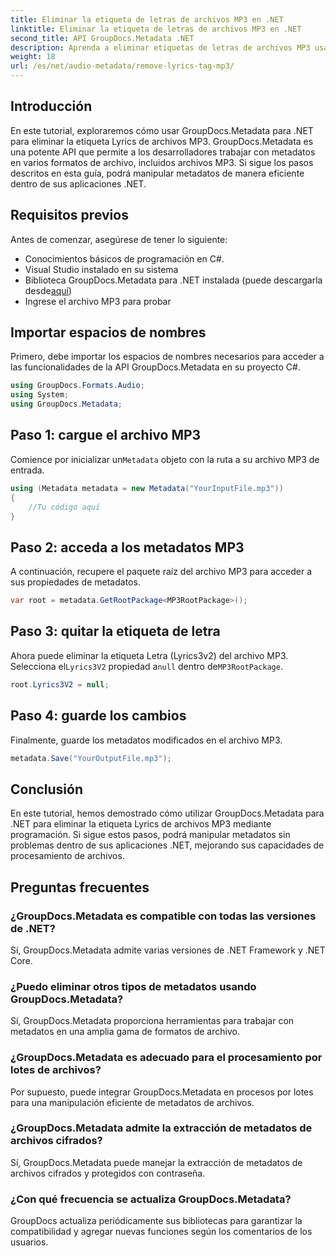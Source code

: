 ```yaml
---
title: Eliminar la etiqueta de letras de archivos MP3 en .NET
linktitle: Eliminar la etiqueta de letras de archivos MP3 en .NET
second_title: API GroupDocs.Metadata .NET
description: Aprenda a eliminar etiquetas de letras de archivos MP3 usando GroupDocs.Metadata para .NET. Siga nuestra guía paso a paso para una manipulación eficiente de metadatos.
weight: 18
url: /es/net/audio-metadata/remove-lyrics-tag-mp3/
---
```

## Introducción
En este tutorial, exploraremos cómo usar GroupDocs.Metadata para .NET para eliminar la etiqueta Lyrics de archivos MP3. GroupDocs.Metadata es una potente API que permite a los desarrolladores trabajar con metadatos en varios formatos de archivo, incluidos archivos MP3. Si sigue los pasos descritos en esta guía, podrá manipular metadatos de manera eficiente dentro de sus aplicaciones .NET.
## Requisitos previos
Antes de comenzar, asegúrese de tener lo siguiente:
- Conocimientos básicos de programación en C#.
- Visual Studio instalado en su sistema
-  Biblioteca GroupDocs.Metadata para .NET instalada (puede descargarla desde[aquí](https://releases.groupdocs.com/metadata/net/))
- Ingrese el archivo MP3 para probar

## Importar espacios de nombres
Primero, debe importar los espacios de nombres necesarios para acceder a las funcionalidades de la API GroupDocs.Metadata en su proyecto C#.
```csharp
using GroupDocs.Formats.Audio;
using System;
using GroupDocs.Metadata;
```
## Paso 1: cargue el archivo MP3
 Comience por inicializar un`Metadata` objeto con la ruta a su archivo MP3 de entrada.
```csharp
using (Metadata metadata = new Metadata("YourInputFile.mp3"))
{
    //Tu código aquí
}
```
## Paso 2: acceda a los metadatos MP3
A continuación, recupere el paquete raíz del archivo MP3 para acceder a sus propiedades de metadatos.
```csharp
var root = metadata.GetRootPackage<MP3RootPackage>();
```
## Paso 3: quitar la etiqueta de letra
 Ahora puede eliminar la etiqueta Letra (Lyrics3v2) del archivo MP3. Selecciona el`Lyrics3V2` propiedad a`null` dentro de`MP3RootPackage`.
```csharp
root.Lyrics3V2 = null;
```
## Paso 4: guarde los cambios
Finalmente, guarde los metadatos modificados en el archivo MP3.
```csharp
metadata.Save("YourOutputFile.mp3");
```

## Conclusión
En este tutorial, hemos demostrado cómo utilizar GroupDocs.Metadata para .NET para eliminar la etiqueta Lyrics de archivos MP3 mediante programación. Si sigue estos pasos, podrá manipular metadatos sin problemas dentro de sus aplicaciones .NET, mejorando sus capacidades de procesamiento de archivos.

## Preguntas frecuentes
### ¿GroupDocs.Metadata es compatible con todas las versiones de .NET?
Sí, GroupDocs.Metadata admite varias versiones de .NET Framework y .NET Core.
### ¿Puedo eliminar otros tipos de metadatos usando GroupDocs.Metadata?
Sí, GroupDocs.Metadata proporciona herramientas para trabajar con metadatos en una amplia gama de formatos de archivo.
### ¿GroupDocs.Metadata es adecuado para el procesamiento por lotes de archivos?
Por supuesto, puede integrar GroupDocs.Metadata en procesos por lotes para una manipulación eficiente de metadatos de archivos.
### ¿GroupDocs.Metadata admite la extracción de metadatos de archivos cifrados?
Sí, GroupDocs.Metadata puede manejar la extracción de metadatos de archivos cifrados y protegidos con contraseña.
### ¿Con qué frecuencia se actualiza GroupDocs.Metadata?
GroupDocs actualiza periódicamente sus bibliotecas para garantizar la compatibilidad y agregar nuevas funciones según los comentarios de los usuarios.